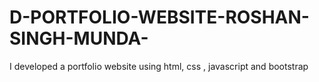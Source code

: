 # D-PORTFOLIO-WEBSITE-ROSHAN-SINGH-MUNDA-
I developed a portfolio website using html, css , javascript and bootstrap
